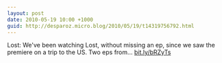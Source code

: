 ```yaml
---
layout: post
date: 2010-05-19 10:00 +1000
guid: http://desparoz.micro.blog/2010/05/19/t14319756792.html
---
```

Lost: We've been watching Lost, without missing an ep, since we saw the premiere on a trip to the US. Two eps from... [bit.ly/bRZyTs](http://bit.ly/bRZyTs)
